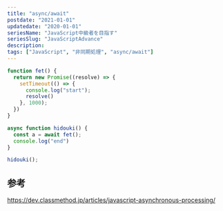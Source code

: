 ```yaml
---
title: "async/await"
postdate: "2021-01-01"
updatedate: "2020-01-01"
seriesName: "JavaScript中級者を目指す"
seriesSlug: "JavaScriptAdvance"
description: 
tags: ["JavaScript", "非同期処理", "async/await"]
---
```




```javascript
function fet() {
  return new Promise((resolve) => {
    setTimeout(() => {
      console.log("start");
      resolve()
    }, 1000);
  })
}

async function hidouki() {
  const a = await fet();
  console.log("end")
}

hidouki();
```



## 参考

https://dev.classmethod.jp/articles/javascript-asynchronous-processing/